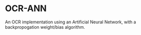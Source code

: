 # OCR-ANN
An OCR implementation using an Artificial Neural Network, with a backpropogation weight/bias algorithm.
